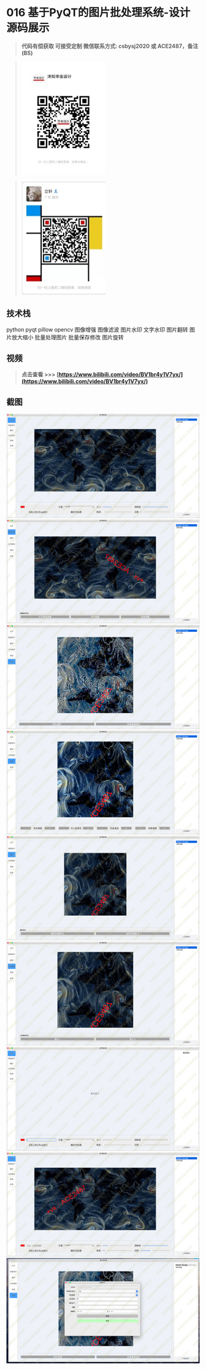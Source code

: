 # 016 基于PyQT的图片批处理系统-设计源码展示

> **代码有偿获取 可接受定制 微信联系方式: csbysj2020 或 ACE2487，备注(BS)**

> ![](./qrcode2.jpg)

> ![](./qrcode.jpg)

## 技术栈

python pyqt pillow opencv 图像增强 图像滤波 图片水印 文字水印 图片翻转 图片放大缩小 批量处理图片
批量保存修改 图片旋转

## 视频

> **点击查看 \>\>\> [https://www.bilibili.com/video/BV1br4y1V7yx/](https://www.bilibili.com/video/BV1br4y1V7yx/)**

## 截图

![](./01.png)
![](./02.png)
![](./03.png)
![](./04.png)
![](./05.png)
![](./06.png)
![](./07.png)
![](./08.png)
![](./09.png)